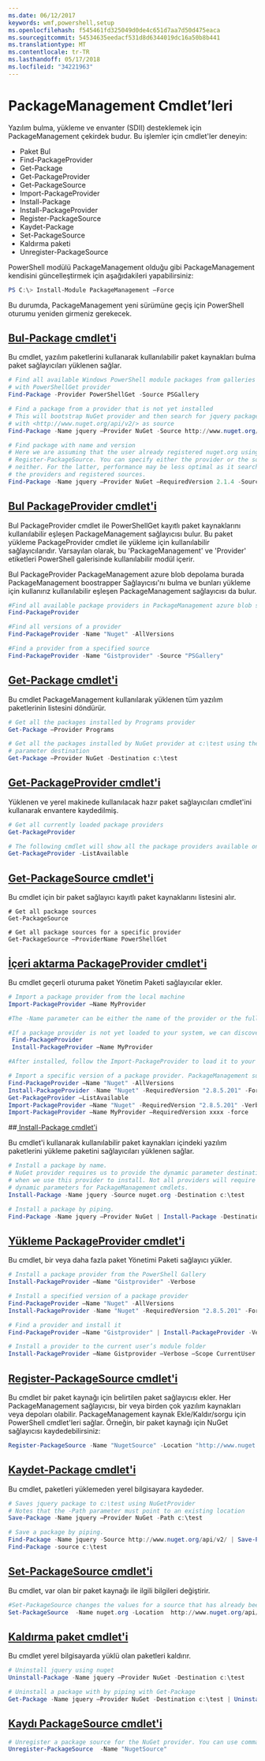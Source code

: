 ```yaml
---
ms.date: 06/12/2017
keywords: wmf,powershell,setup
ms.openlocfilehash: f545461fd325049d0de4c651d7aa7d50d475eaca
ms.sourcegitcommit: 54534635eedacf531d8d6344019dc16a50b8b441
ms.translationtype: MT
ms.contentlocale: tr-TR
ms.lasthandoff: 05/17/2018
ms.locfileid: "34221963"
---
```

# <a name="packagemanagement-cmdlets"></a>PackageManagement Cmdlet’leri
Yazılım bulma, yükleme ve envanter (SDII) desteklemek için PackageManagement çekirdek budur. Bu işlemler için cmdlet'ler deneyin:
-   Paket Bul
-   Find-PackageProvider
-   Get-Package
-   Get-PackageProvider
-   Get-PackageSource
-   Import-PackageProvider
-   Install-Package
-   Install-PackageProvider
-   Register-PackageSource
-   Kaydet-Package
-   Set-PackageSource
-   Kaldırma paketi
-   Unregister-PackageSource

PowerShell modülü PackageManagement olduğu gibi PackageManagement kendisini güncelleştirmek için aşağıdakileri yapabilirsiniz:
```powershell
PS C:\> Install-Module PackageManagement –Force
```
Bu durumda, PackageManagement yeni sürümüne geçiş için PowerShell oturumu yeniden girmeniz gerekecek.

## <a name="find-package-cmdlethttpstechnetmicrosoftcomlibrarydn890709aspx"></a>[Bul-Package cmdlet'i](https://technet.microsoft.com/library/dn890709.aspx)
Bu cmdlet, yazılım paketlerini kullanarak kullanılabilir paket kaynakları bulma paket sağlayıcıları yüklenen sağlar.
```powershell
# Find all available Windows PowerShell module packages from galleries registered
# with PowerShellGet provider
Find-Package -Provider PowerShellGet -Source PSGallery

# Find a package from a provider that is not yet installed
# This will bootstrap NuGet provider and then search for jquery package using NuGet
# with <http://www.nuget.org/api/v2/> as source
Find-Package -Name jquery –Provider NuGet -Source http://www.nuget.org/api/v2/

# Find package with name and version
# Here we are assuming that the user already registered nuget.org using
# Register-PackageSource. You can specify either the provider or the source, or
# neither. For the latter, performance may be less optimal as it searches through all
# the providers and registered sources.
Find-Package -Name jquery –Provider NuGet –RequiredVersion 2.1.4 -Source nuget.org
```

## <a name="find-packageprovider-cmdlethttpstechnetmicrosoftcomlibrarymt676544aspx"></a>[Bul PackageProvider cmdlet'i](https://technet.microsoft.com/library/mt676544.aspx)
Bul PackageProvider cmdlet ile PowerShellGet kayıtlı paket kaynaklarını kullanılabilir eşleşen PackageManagement sağlayıcısı bulur. Bu paket yükleme PackageProvider cmdlet ile yükleme için kullanılabilir sağlayıcılarıdır. Varsayılan olarak, bu 'PackageManagement' ve 'Provider' etiketleri PowerShell galerisinde kullanılabilir modül içerir.

Bul PackageProvider PackageManagement azure blob depolama burada PackageManagement boostrapper Sağlayıcısı'nı bulma ve bunları yükleme için kullanırız kullanılabilir eşleşen PackageManagement sağlayıcısı da bulur.
```powershell
#Find all available package providers in PackageManagement azure blob store as well as in PowerShellGallery.com
Find-PackageProvider

#Find all versions of a provider
Find-PackageProvider -Name "Nuget" -AllVersions

#Find a provider from a specified source
Find-PackageProvider -Name "Gistprovider" -Source "PSGallery"
```

## <a name="get-package-cmdlethttpstechnetmicrosoftcomlibrarydn890704aspx"></a>[Get-Package cmdlet'i](https://technet.microsoft.com/library/dn890704.aspx)
Bu cmdlet PackageManagement kullanılarak yüklenen tüm yazılım paketlerinin listesini döndürür.
```powershell
# Get all the packages installed by Programs provider
Get-Package –Provider Programs

# Get all the packages installed by NuGet provider at c:\test using the dynamic
# parameter destination
Get-Package –Provider NuGet -Destination c:\test
```

## <a name="get-packageprovider-cmdlethttpstechnetmicrosoftcomen-uslibrarydn890703aspx"></a>[Get-PackageProvider cmdlet'i](https://technet.microsoft.com/en-us/library/dn890703.aspx)
Yüklenen ve yerel makinede kullanılacak hazır paket sağlayıcıları cmdlet'ini kullanarak envantere kaydedilmiş.
```powershell
# Get all currently loaded package providers
Get-PackageProvider

# The following cmdlet will show all the package providers available on the machine (including those that are not loaded):
Get-PackageProvider -ListAvailable
```

## <a name="get-packagesource-cmdlethttpstechnetmicrosoftcomen-uslibrarydn890705aspx"></a>[Get-PackageSource cmdlet'i](https://technet.microsoft.com/en-us/library/dn890705.aspx)
Bu cmdlet için bir paket sağlayıcı kayıtlı paket kaynaklarını listesini alır.
```powershelll
# Get all package sources
Get-PackageSource

# Get all package sources for a specific provider
Get-PackageSource –ProviderName PowerShellGet
```

## <a name="import-packageprovider-cmdlethttpstechnetmicrosoftcomen-uslibrarymt676545aspx"></a>[İçeri aktarma PackageProvider cmdlet'i](https://technet.microsoft.com/en-us/library/mt676545.aspx)
Bu cmdlet geçerli oturuma paket Yönetim Paketi sağlayıcılar ekler.
```powershell
# Import a package provider from the local machine
Import-PackageProvider –Name MyProvider

#The -Name parameter can be either the name of the provider or the full path to the provider. Currently, we support .dll, .exe and.psm1 for the full path case. If the name of the provider is used for the -Name parameter, then additional version parameters such as -RequiredVersion, -MinimumVersion and -MaximumVersion may be specified. Otherwise, the latest version of the provider will be imported.

#If a package provider is not yet loaded to your system, we can discover and install on-demand. You can use explicit discovery and install cmdlets to do so:
 Find-PackageProvider
 Install-PackageProvider –Name MyProvider

#After installed, follow the Import-PackageProvider to load it to your system.

# Import a specific version of a package provider. PackageManagement supports installations of multiple versions of a package provider using PackageProvider cmdlets (not by bootstrapper provider). You can install another version of a package provider given that you already have one up running by:
Find-PackageProvider –Name "Nuget" -AllVersions
Install-PackageProvider -Name "Nuget" -RequiredVersion "2.8.5.201" -Force
Get-PackageProvider –ListAvailable
Import-PackageProvider –Name "Nuget" -RequiredVersion "2.8.5.201" -Verbose
Import-PackageProvider –Name MyProvider –RequiredVersion xxxx -force
```

##<a name="-install-package-cmdlethttpstechnetmicrosoftcomen-uslibrarydn890711aspx"></a>[ Install-Package cmdlet'i](https://technet.microsoft.com/en-us/library/dn890711.aspx)

Bu cmdlet'i kullanarak kullanılabilir paket kaynakları içindeki yazılım paketlerini yükleme paketini sağlayıcıları yüklenen sağlar.
```powershell
# Install a package by name.
# NuGet provider requires us to provide the dynamic parameter destination path
# when we use this provider to install. Not all providers will require you to supply
# dynamic parameters for PackageManagement cmdlets.
Install-Package -Name jquery -Source nuget.org -Destination c:\test

# Install a package by piping.
Find-Package -Name jquery –Provider NuGet | Install-Package -Destination c:\test
```

## <a name="install-packageprovider-cmdlethttpstechnetmicrosoftcomen-uslibrarymt676543aspx"></a>[Yükleme PackageProvider cmdlet'i](https://technet.microsoft.com/en-us/library/mt676543.aspx)
Bu cmdlet, bir veya daha fazla paket Yönetimi Paketi sağlayıcı yükler.
```powershell
# Install a package provider from the PowerShell Gallery
Install-PackageProvider –Name "Gistprovider" -Verbose

# Install a specified version of a package provider
Find-PackageProvider –Name "Nuget" -AllVersions
Install-PackageProvider -Name "Nuget" -RequiredVersion "2.8.5.201" -Force

# Find a provider and install it
Find-PackageProvider –Name "Gistprovider" | Install-PackageProvider -Verbose

# Install a provider to the current user’s module folder
Install-PackageProvider –Name Gistprovider –Verbose –Scope CurrentUser
```

## <a name="register-packagesource-cmdlethttpstechnetmicrosoftcomen-uslibrarydn890701aspx"></a>[Register-PackageSource cmdlet'i](https://technet.microsoft.com/en-us/library/dn890701.aspx)
Bu cmdlet bir paket kaynağı için belirtilen paket sağlayıcısı ekler.
Her PackageManagement sağlayıcısı, bir veya birden çok yazılım kaynakları veya depoları olabilir. PackageManagement kaynak Ekle/Kaldır/sorgu için PowerShell cmdlet'leri sağlar. Örneğin, bir paket kaynağı için NuGet sağlayıcısı kaydedebilirsiniz:
```powershell
Register-PackageSource -Name "NugetSource" -Location "http://www.nuget.org/api/v2" –ProviderName nuget
```

## <a name="save-package-cmdlethttpstechnetmicrosoftcomen-uslibrarydn890708aspx"></a>[Kaydet-Package cmdlet'i](https://technet.microsoft.com/en-us/library/dn890708.aspx)
Bu cmdlet, paketleri yüklemeden yerel bilgisayara kaydeder.
```powershell
# Saves jquery package to c:\test using NuGetProvider
# Notes that the -Path parameter must point to an existing location
Save-Package -Name jquery –Provider NuGet -Path c:\test

# Save a package by piping.
Find-Package -Name jquery -Source http://www.nuget.org/api/v2/ | Save-Package -Path c:\test
Find-Package -source c:\test
```

## <a name="set-packagesource-cmdlethttpstechnetmicrosoftcomen-uslibrarydn890710aspx"></a>[Set-PackageSource cmdlet'i](https://technet.microsoft.com/en-us/library/dn890710.aspx)
Bu cmdlet, var olan bir paket kaynağı ile ilgili bilgileri değiştirir.
```powershell
#Set-PackageSource changes the values for a source that has already been registered by running the Register-PackageSource cmdlet. By #running Set-PackageSource, you can change the source name and location.
Set-PackageSource  -Name nuget.org -Location  http://www.nuget.org/api/v2 -NewName nuget2 -NewLocation https://www.nuget.org/api/v2
```

## <a name="uninstall-package-cmdlethttpstechnetmicrosoftcomen-uslibrarydn890702aspx"></a>[Kaldırma paket cmdlet'i](https://technet.microsoft.com/en-us/library/dn890702.aspx)
Bu cmdlet yerel bilgisayarda yüklü olan paketleri kaldırır.
```powershell
# Uninstall jquery using nuget
Uninstall-Package -Name jquery –Provider NuGet -Destination c:\test

# Uninstall a package with by piping with Get-Package
Get-Package -Name jquery –Provider NuGet -Destination c:\test | Uninstall-Package
```

## <a name="unregister-packagesource-cmdlethttpstechnetmicrosoftcomen-uslibrarydn890707aspx"></a>[Kaydı PackageSource cmdlet'i](https://technet.microsoft.com/en-us/library/dn890707.aspx)
```powershell
# Unregister a package source for the NuGet provider. You can use command Unregister-PackageSource, to disconnect with a repository, and Get-PackageSource, to discover what the repositories are associated with that provider.
Unregister-PackageSource  -Name "NugetSource"
```
